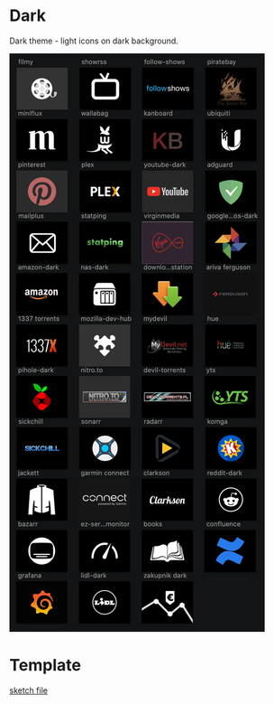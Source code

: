 # Dark
Dark theme - light icons on dark background.

![Screenshot](_screenshot.png)


# Template
[sketch file](_template.sketch)

